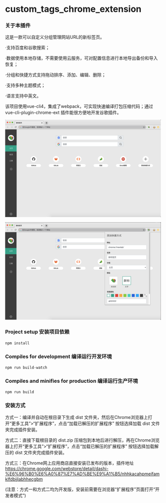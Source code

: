 # custom_tags_chrome_extension

### 关于本插件

这是一款可以自定义分组管理网站URL的新标签页。
<p>·支持百度和谷歌搜索；</p>
<p>·数据使用本地存储，不需要使用云服务，可对配置信息进行本地导出备份和导入恢复；</p>
<p>·分组和快捷方式支持拖动排序、添加、编辑、删除；</p>
<p>·支持多种主题模式；</p>
<p>·语言支持中英文。</p>

该项目使用vue-cli4，集成了webpack，可实现快速编译打包压缩代码；通过vue-cli-plugin-chrome-ext 插件能很方便地开发谷歌插件。
<p align="center">
  <img src="https://raw.githubusercontent.com/xiaonizi0601/custom_tags_chrome_extension/master/ds_1_1280.png" alt="custom_tags" width="600" />
</p>
<p align="center">
  <img src="https://raw.githubusercontent.com/xiaonizi0601/custom_tags_chrome_extension/master/ds_3_1280.png" alt="custom_tags" width="600" />
</p>

### Project setup 安装项目依赖
```
npm install
```

### Compiles for development 编译运行开发环境

```
npm run build-watch
```

### Compiles and minifies for production 编译运行生产环境
```
npm run build
```

### 安装方式
方式一：编译并自动在根目录下生成 dist 文件夹，然后在Chrome浏览器上打开“更多工具”>“扩展程序”，点击“加载已解压的扩展程序” 按钮选择加载 dist 文件夹完成插件安装。

方式二：直接下载根目录的 dist.zip 压缩包到本地后进行解压，再在Chrome浏览器上打开“更多工具”>“扩展程序”，点击“加载已解压的扩展程序” 按钮选择加载解压的 dist 文件夹完成插件安装。

方式三：在Chrome网上应用商店直接安装已发布的版本，插件地址 https://chrome.google.com/webstore/detail/dashi-%E6%96%B0%E6%A0%87%E7%AD%BE%E9%A1%B5/nhhkacahpmeifamklfdbijlabhhecgbm

(注意：方式一和方式二均为开发版，安装前需要在浏览器“扩展程序”页面打开“开发者模式”)


